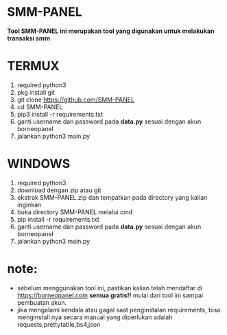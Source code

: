 # SMM-PANEL
<b>Tool SMM-PANEL ini merupakan tool yang digunakan untuk melakukan transaksi smm</b>

# TERMUX
1. required python3
2. pkg install git
3. git clone https://github.com/SMM-PANEL
4. cd SMM-PANEL
4. pip3 install -r requirements.txt
5. ganti username dan password pada <b>data.py</b> sesuai dengan akun borneopanel
6. jalankan python3 main.py

# WINDOWS
1. required python3
2. download dengan zip atau git
3. ekstrak SMM-PANEL.zip dan tempatkan pada directory yang kalian inginkan
4. buka directory SMM-PANEL melalui cmd
5. pip install -r requirements.txt
6. ganti username dan password pada <b>data.py</b> sesuai dengan akun borneopanel
7. jalankan python3 main.py



# note:
* sebelum menggunakan tool ini, pastikan kalian telah mendaftar di https://borneopanel.com
<b>semua gratis!!</b> mulai dari tool ini sampai pembuatan akun.
* jika mengalami kendala atau gagal saat penginstalan requirements, bisa menginstall nya secara manual
yang diperlukan adalah requests,prettytable,bs4,json

